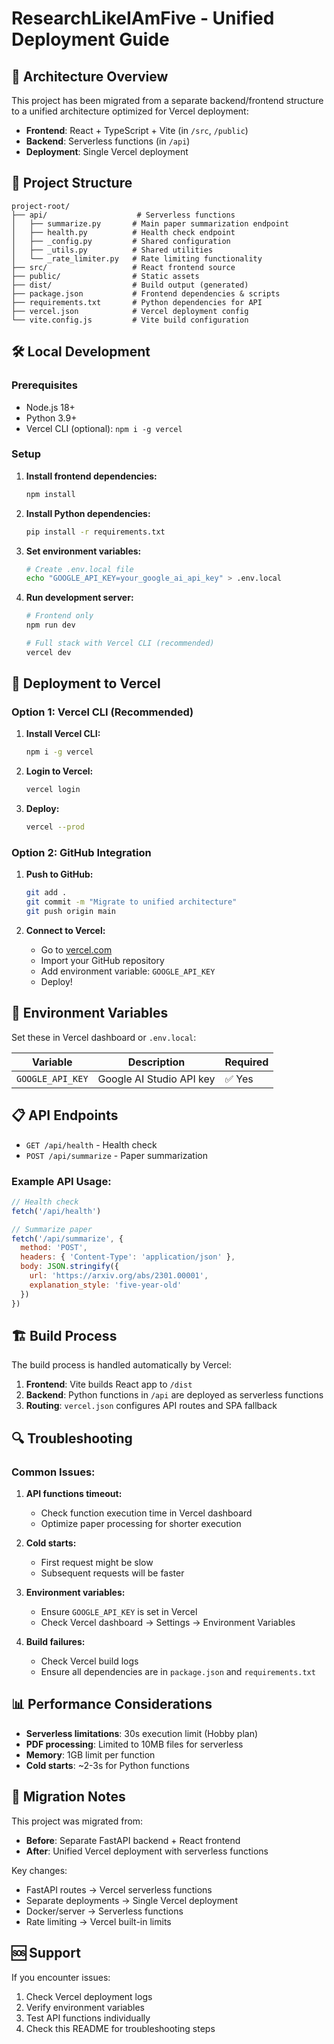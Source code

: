 # ResearchLikeIAmFive - Unified Deployment Guide

## 🚀 Architecture Overview

This project has been migrated from a separate backend/frontend structure to a unified architecture optimized for Vercel deployment:

- **Frontend**: React + TypeScript + Vite (in `/src`, `/public`)
- **Backend**: Serverless functions (in `/api`)
- **Deployment**: Single Vercel deployment

## 📁 Project Structure

```
project-root/
├── api/                    # Serverless functions
│   ├── summarize.py       # Main paper summarization endpoint
│   ├── health.py          # Health check endpoint
│   ├── _config.py         # Shared configuration
│   ├── _utils.py          # Shared utilities
│   └── _rate_limiter.py   # Rate limiting functionality
├── src/                   # React frontend source
├── public/                # Static assets
├── dist/                  # Build output (generated)
├── package.json           # Frontend dependencies & scripts
├── requirements.txt       # Python dependencies for API
├── vercel.json            # Vercel deployment config
└── vite.config.js         # Vite build configuration
```

## 🛠️ Local Development

### Prerequisites
- Node.js 18+ 
- Python 3.9+
- Vercel CLI (optional): `npm i -g vercel`

### Setup

1. **Install frontend dependencies:**
   ```bash
   npm install
   ```

2. **Install Python dependencies:**
   ```bash
   pip install -r requirements.txt
   ```

3. **Set environment variables:**
   ```bash
   # Create .env.local file
   echo "GOOGLE_API_KEY=your_google_ai_api_key" > .env.local
   ```

4. **Run development server:**
   ```bash
   # Frontend only
   npm run dev
   
   # Full stack with Vercel CLI (recommended)
   vercel dev
   ```

## 🚀 Deployment to Vercel

### Option 1: Vercel CLI (Recommended)

1. **Install Vercel CLI:**
   ```bash
   npm i -g vercel
   ```

2. **Login to Vercel:**
   ```bash
   vercel login
   ```

3. **Deploy:**
   ```bash
   vercel --prod
   ```

### Option 2: GitHub Integration

1. **Push to GitHub:**
   ```bash
   git add .
   git commit -m "Migrate to unified architecture"
   git push origin main
   ```

2. **Connect to Vercel:**
   - Go to [vercel.com](https://vercel.com)
   - Import your GitHub repository
   - Add environment variable: `GOOGLE_API_KEY`
   - Deploy!

## 🔧 Environment Variables

Set these in Vercel dashboard or `.env.local`:

| Variable | Description | Required |
|----------|-------------|----------|
| `GOOGLE_API_KEY` | Google AI Studio API key | ✅ Yes |

## 📋 API Endpoints

- `GET /api/health` - Health check
- `POST /api/summarize` - Paper summarization

### Example API Usage:

```javascript
// Health check
fetch('/api/health')

// Summarize paper
fetch('/api/summarize', {
  method: 'POST',
  headers: { 'Content-Type': 'application/json' },
  body: JSON.stringify({
    url: 'https://arxiv.org/abs/2301.00001',
    explanation_style: 'five-year-old'
  })
})
```

## 🏗️ Build Process

The build process is handled automatically by Vercel:

1. **Frontend**: Vite builds React app to `/dist`
2. **Backend**: Python functions in `/api` are deployed as serverless functions
3. **Routing**: `vercel.json` configures API routes and SPA fallback

## 🔍 Troubleshooting

### Common Issues:

1. **API functions timeout:**
   - Check function execution time in Vercel dashboard
   - Optimize paper processing for shorter execution

2. **Cold starts:**
   - First request might be slow
   - Subsequent requests will be faster

3. **Environment variables:**
   - Ensure `GOOGLE_API_KEY` is set in Vercel
   - Check Vercel dashboard → Settings → Environment Variables

4. **Build failures:**
   - Check Vercel build logs
   - Ensure all dependencies are in `package.json` and `requirements.txt`

## 📊 Performance Considerations

- **Serverless limitations**: 30s execution limit (Hobby plan)
- **PDF processing**: Limited to 10MB files for serverless
- **Memory**: 1GB limit per function
- **Cold starts**: ~2-3s for Python functions

## 🔄 Migration Notes

This project was migrated from:
- **Before**: Separate FastAPI backend + React frontend
- **After**: Unified Vercel deployment with serverless functions

Key changes:
- FastAPI routes → Vercel serverless functions
- Separate deployments → Single Vercel deployment  
- Docker/server → Serverless functions
- Rate limiting → Vercel built-in limits

## 🆘 Support

If you encounter issues:
1. Check Vercel deployment logs
2. Verify environment variables
3. Test API functions individually
4. Check this README for troubleshooting steps

